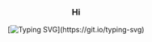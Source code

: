 <div align = center>

### Hi

[![Typing SVG](https://readme-typing-svg.demolab.com/?color=ffde153&size=35&center=true&vCenter=true&width=1000&lines=Hi,+my+name+is+Nicolas+de+Mello;I+have+19+years+old;I'm+from+Brazil,+Sp;FullStack+Developer!)](https://git.io/typing-svg)

<div align="center>
